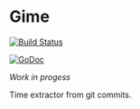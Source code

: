 # Gime

[![Build Status](https://drone.io/github.com/pvdvreede/gime/status.png)](https://drone.io/github.com/pvdvreede/gime/latest)

[![GoDoc](http://godoc.org/github.com/pvdvreede/gime?status.png)](http://godoc.org/github.com/pvdvreede/gime)

*Work in progess*

Time extractor from git commits.

